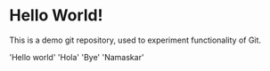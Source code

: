 Hello World!
===========
This is a demo git repository, used to experiment functionality of Git. 

'Hello world'
'Hola'
'Bye'
'Namaskar'


